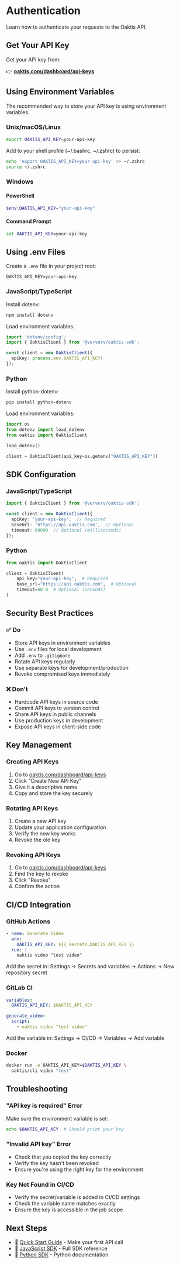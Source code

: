 # Authentication

Learn how to authenticate your requests to the Oaktis API.

## Get Your API Key

Get your API key from:

👉 **[oaktis.com/dashboard/api-keys](https://oaktis.com/?utm_source=docs&utm_medium=devhub&utm_campaign=oss-sdk&utm_content=auth)**

## Using Environment Variables

The recommended way to store your API key is using environment variables.

### Unix/macOS/Linux

```bash
export OAKTIS_API_KEY=your-api-key
```

Add to your shell profile (~/.bashrc, ~/.zshrc) to persist:

```bash
echo 'export OAKTIS_API_KEY=your-api-key' >> ~/.zshrc
source ~/.zshrc
```

### Windows

#### PowerShell

```powershell
$env:OAKTIS_API_KEY="your-api-key"
```

#### Command Prompt

```cmd
set OAKTIS_API_KEY=your-api-key
```

## Using .env Files

Create a `.env` file in your project root:

```env
OAKTIS_API_KEY=your-api-key
```

### JavaScript/TypeScript

Install dotenv:

```bash
npm install dotenv
```

Load environment variables:

```typescript
import 'dotenv/config';
import { OaktisClient } from '@ververv/oaktis-sdk';

const client = new OaktisClient({
  apiKey: process.env.OAKTIS_API_KEY!
});
```

### Python

Install python-dotenv:

```bash
pip install python-dotenv
```

Load environment variables:

```python
import os
from dotenv import load_dotenv
from oaktis import OaktisClient

load_dotenv()

client = OaktisClient(api_key=os.getenv("OAKTIS_API_KEY"))
```

## SDK Configuration

### JavaScript/TypeScript

```typescript
import { OaktisClient } from '@ververv/oaktis-sdk';

const client = new OaktisClient({
  apiKey: 'your-api-key',  // Required
  baseUrl: 'https://api.oaktis.com',  // Optional
  timeout: 60000  // Optional (milliseconds)
});
```

### Python

```python
from oaktis import OaktisClient

client = OaktisClient(
    api_key="your-api-key",  # Required
    base_url="https://api.oaktis.com",  # Optional
    timeout=60.0  # Optional (seconds)
)
```

## Security Best Practices

### ✅ Do

- Store API keys in environment variables
- Use `.env` files for local development
- Add `.env` to `.gitignore`
- Rotate API keys regularly
- Use separate keys for development/production
- Revoke compromised keys immediately

### ❌ Don't

- Hardcode API keys in source code
- Commit API keys to version control
- Share API keys in public channels
- Use production keys in development
- Expose API keys in client-side code

## Key Management

### Creating API Keys

1. Go to [oaktis.com/dashboard/api-keys](https://oaktis.com)
2. Click "Create New API Key"
3. Give it a descriptive name
4. Copy and store the key securely

### Rotating API Keys

1. Create a new API key
2. Update your application configuration
3. Verify the new key works
4. Revoke the old key

### Revoking API Keys

1. Go to [oaktis.com/dashboard/api-keys](https://oaktis.com)
2. Find the key to revoke
3. Click "Revoke"
4. Confirm the action

## CI/CD Integration

### GitHub Actions

```yaml
- name: Generate Video
  env:
    OAKTIS_API_KEY: ${{ secrets.OAKTIS_API_KEY }}
  run: |
    oaktis video "test video"
```

Add the secret in:
Settings → Secrets and variables → Actions → New repository secret

### GitLab CI

```yaml
variables:
  OAKTIS_API_KEY: $OAKTIS_API_KEY

generate_video:
  script:
    - oaktis video "test video"
```

Add the variable in:
Settings → CI/CD → Variables → Add variable

### Docker

```bash
docker run -e OAKTIS_API_KEY=$OAKTIS_API_KEY \
  oaktis/cli video "test"
```

## Troubleshooting

### "API key is required" Error

Make sure the environment variable is set:

```bash
echo $OAKTIS_API_KEY  # Should print your key
```

### "Invalid API key" Error

- Check that you copied the key correctly
- Verify the key hasn't been revoked
- Ensure you're using the right key for the environment

### Key Not Found in CI/CD

- Verify the secret/variable is added in CI/CD settings
- Check the variable name matches exactly
- Ensure the key is accessible in the job scope

## Next Steps

- 📖 [Quick Start Guide](quickstart.md) - Make your first API call
- 🔧 [JavaScript SDK](https://github.com/Oaktis/Oaktis/tree/main/packages/js-sdk) - Full SDK reference
- 🐍 [Python SDK](https://github.com/Oaktis/Oaktis/tree/main/packages/py-sdk) - Python documentation
